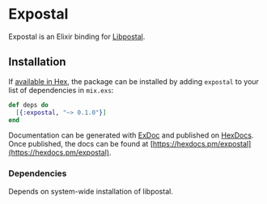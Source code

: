 # Expostal

Expostal is an Elixir binding for [Libpostal].

## Installation

If [available in Hex](https://hex.pm/docs/publish), the package can be installed
by adding `expostal` to your list of dependencies in `mix.exs`:

```elixir
def deps do
  [{:expostal, "~> 0.1.0"}]
end
```

Documentation can be generated with [ExDoc](https://github.com/elixir-lang/ex_doc)
and published on [HexDocs](https://hexdocs.pm). Once published, the docs can
be found at [https://hexdocs.pm/expostal](https://hexdocs.pm/expostal).

### Dependencies

Depends on system-wide installation of libpostal.

[Libpostal]: https://github.com/openvenues/libpostal